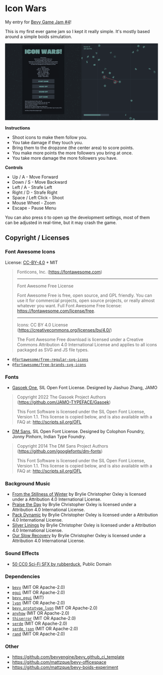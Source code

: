 # Icon Wars

My entry for [Bevy Game Jam #4](https://itch.io/jam/bevy-jam-4)!

This is my first ever game jam so I kept it really simple. It's
mostly based around a simple boids simulation.

![](screenshot.png)

**Instructions**

* Shoot icons to make them follow you.
* You take damage if they touch you.
* Bring them to the dropzone (the center area) to score points.
* You make more points the more followers you bring at once.
* You take more damage the more followers you have.

**Controls**
    
* Up / A - Move Forward 
* Down / S - Move Backward 
* Left / A - Strafe Left
* Right / D - Strafe Right
* Space / Left Click - Shoot
* Mouse Wheel - Zoom
* Escape - Pause Menu

You can also press `O` to open up the development settings, most of them
can be adjusted in real-time, but it may crash the game.

## Copyright / Licenses

### Font Awesome Icons

License: [CC-BY-4.0](https://creativecommons.org/licenses/by/4.0/) + MIT

> Fonticons, Inc. (https://fontawesome.com)
> 
> --------------------------------------------------------------------------------
> 
> Font Awesome Free License
> 
> Font Awesome Free is free, open source, and GPL friendly. You can use it for
> commercial projects, open source projects, or really almost whatever you want.
> Full Font Awesome Free license: https://fontawesome.com/license/free.
> 
> --------------------------------------------------------------------------------
> 
> Icons: CC BY 4.0 License (https://creativecommons.org/licenses/by/4.0/)
> 
> The Font Awesome Free download is licensed under a Creative Commons
> Attribution 4.0 International License and applies to all icons packaged
> as SVG and JS file types.
> 

* [`@fortawesome/free-regular-svg-icons`](https://www.npmjs.com/package/@fortawesome/free-regular-svg-icons)
* [`@fortawesome/free-brands-svg-icons`](https://www.npmjs.com/package/@fortawesome/free-brands-svg-icons)

### Fonts

* [Gasoek One](https://fonts.google.com/specimen/Gasoek+One), SIL Open Font License. Designed by Jiashuo Zhang, JAMO

> Copyright 2022 The Gasoek Project Authors (https://github.com/JAMO-TYPEFACE/Gasoek)
> 
> This Font Software is licensed under the SIL Open Font License, Version 1.1.
> This license is copied below, and is also available with a FAQ at:
> http://scripts.sil.org/OFL

* [DM Sans](https://fonts.google.com/specimen/DM+Sans), SIL Open Font License. Designed by Colophon Foundry, Jonny Pinhorn, Indian Type Foundry.

> Copyright 2014 The DM Sans Project Authors (https://github.com/googlefonts/dm-fonts)
>                                                                                                   
> This Font Software is licensed under the SIL Open Font License, Version 1.1.
> This license is copied below, and is also available with a FAQ at:
> http://scripts.sil.org/OFL

### Background Music

* [From the Stillness of Winter](https://freemusicarchive.org/music/Brylie_Christopher_Oxley/liminal-space/from-the-stillness-of-winter/) by Brylie Christopher Oxley is licensed under a Attribution 4.0 International License.
* [Praise the Day](https://freemusicarchive.org/music/Brylie_Christopher_Oxley/liminal-space/praise-the-day/) by Brylie Christopher Oxley is licensed under a Attribution 4.0 International License.
* [Pack Dynamic](https://freemusicarchive.org/music/Brylie_Christopher_Oxley/liminal-space/pack-dynamic/) by Brylie Christopher Oxley is licensed under a Attribution 4.0 International License.
* [Silver Linings](https://freemusicarchive.org/music/Brylie_Christopher_Oxley/liminal-space/silver-linings/) by Brylie Christopher Oxley is licensed under a Attribution 4.0 International License.
* [Our Slow Recovery](https://freemusicarchive.org/music/Brylie_Christopher_Oxley/liminal-space/our-slow-recovery/) by Brylie Christopher Oxley is licensed under a Attribution 4.0 International License.

### Sound Effects

* [50 CC0 Sci-Fi SFX by rubberduck](https://opengameart.org/content/50-cc0-sci-fi-sfx), Public Domain

### Dependencies

* [`bevy`](https://crates.io/crates/bevy) (MIT OR Apache-2.0)
* [`egui`](https://crates.io/crates/egui) (MIT OR Apache-2.0)
* [`bevy_egui`](https://crates.io/crates/bevy_egui) (MIT)
* [`lyon`](https://github.com/nical/lyon) (MIT OR Apache-2.0)
* [`bevy_prototype_lyon`](https://crates.io/crates/bevy_prototype_lyon) (MIT OR Apache-2.0)
* [`anyhow`](https://crates.io/crates/anyhow) (MIT OR Apache-2.0)
* [`thiserror`](https://crates.io/crates/thiserror) (MIT OR Apache-2.0)
* [`serde`](https://crates.io/crates/serde) (MIT OR Apache-2.0)
* [`serde_json`](https://crates.io/crates/serde_json) (MIT OR Apache-2.0)
* [`rand`](https://crates.io/crates/rand) (MIT OR Apache-2.0)

### Other

* https://github.com/bevyengine/bevy_github_ci_template
* https://github.com/mattzque/bevy-officespace
* https://github.com/mattzque/bevy-boids-experiment